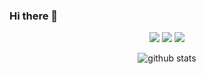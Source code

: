 ### Hi there 👋
<p  align="center"> 
  <a href= "http://ekaxada.me/portfolio/"><img src="https://img.icons8.com/fluent-systems-regular/24/000000/domain.png"/></a> 
  <a href= "https://www.linkedin.com/in/enock-kasaadha-b09705146/"><img src="https://img.icons8.com/material-outlined/30/000000/linkedin.png"/></a>
  <a href= "https://twitter.com/EKaxada"><img src="https://img.icons8.com/material-outlined/30/000000/twitter.png"/></a>
</p>

<p  align="center">
  <img src="https://github-readme-stats.vercel.app/api/?username=e-Kaxada&show_icons=true&title_color=fffffff&icon_color=000000&text_color=000000" alt="github stats"/>
</p>

<!--
**e-Kaxada/e-kaxada** is a ✨ _special_ ✨ repository because its `README.md` (this file) appears on your GitHub profile.

Here are some ideas to get you started:

- 🔭 I’m currently working on ...
- 🌱 I’m currently learning ...
- 👯 I’m looking to collaborate on ...
- 🤔 I’m looking for help with ...
- 💬 Ask me about ...
- 📫 How to reach me: ...
- 😄 Pronouns: ...
- ⚡ Fun fact: ...
-->
